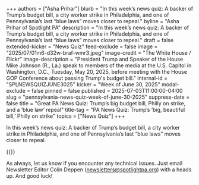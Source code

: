 +++
authors = ["Asha Prihar"]
blurb = "In this week’s news quiz: A backer of Trump’s budget bill, a city worker strike in Philadelphia, and one of Pennsylvania’s last “blue laws” moves closer to repeal."
byline = "Asha Prihar of Spotlight PA"
description = "In this week’s news quiz: A backer of Trump’s budget bill, a city worker strike in Philadelphia, and one of Pennsylvania’s last “blue laws” moves closer to repeal."
draft = false
extended-kicker = "News Quiz"
feed-exclude = false
image = "2025/07/01m6-d32w-braf-wmr3.jpeg"
image-credit = "The White House / Flickr"
image-description = "President Trump and Speaker of the House Mike Johnson (R., La.) speak to members of the media at the U.S. Capitol in Washington, D.C., Tuesday, May 20, 2025, before meeting with the House GOP Conference about passing Trump's budget bill."
internal-id = "SPLNEWSQUIZJUNE3025"
kicker = "Week of June 30, 2025"
modal-exclude = false
pinned = false
published = 2025-07-03T11:00:00-04:00
slug = "pennsylvania-news-quiz-week-of-june-30-2025"
suppress-date = false
title = "Great PA News Quiz: Trump’s big budget bill, Philly on strike, and a ‘blue law’ repeal"
title-tag = "PA News Quiz: Trump’s ‘big, beautiful bill,’ Philly on strike"
topics = ["News Quiz"]
+++

In this week’s news quiz: A backer of Trump’s budget bill, a city worker strike in Philadelphia, and one of Pennsylvania’s last “blue laws” moves closer to repeal.

{{<typeform id="01JZ89G1QAG9ZK2WJXXTJAM8S4" >}}

As always, let us know if you encounter any technical issues. Just email Newsletter Editor Colin Deppen (newsletters@spotlightpa.org) with a heads up. And good luck!<strong><em></em></strong>

